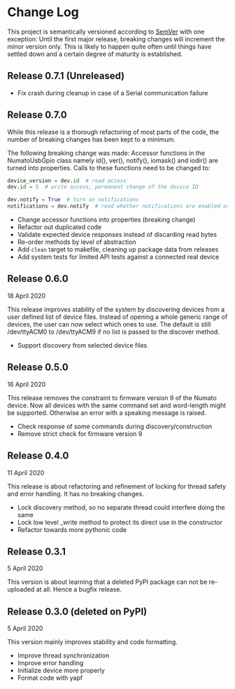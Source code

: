 Change Log
==========

This project is semantically versioned according to
[SemVer](http://www.semver.org) with one exception: Until the first major
release, breaking changes will increment the minor version only. This is likely
to happen quite often until things have settled down and a certain degree of
maturity is established.

Release 0.7.1 (Unreleased)
--------------------------

- Fix crash during cleanup in case of a Serial communication failure

Release 0.7.0
-------------

While this release is a thorough refactoring of most parts of the code, the
number of breaking changes has been kept to a minimum.

The following breaking change was made: Accessor functions in the NumatoUsbGpio
class namely id(), ver(), notify(), iomask() and iodir() are turned into
properties. Calls to these functions need to be changed to:

```python
device_version = dev.id  # read access
dev.id = 5  # write access, permanent change of the device ID

dev.notify = True  # turn on notifications
notifications = dev.notify  # read whether notifications are enabled or not
```

- Change accessor functions into properties (breaking change)
- Refactor out duplicated code
- Validate expected device responses instead of discarding read bytes
- Re-order methods by level of abstraction
- Add `clean` target to makefile, cleaning up package data from releases
- Add system tests for limited API tests against a connected real device

Release 0.6.0
-------------

18 April 2020

This release improves stability of the system by discovering devices from a
user defined list of device files. Instead of opening a whole generic range of
devices, the user can now select which ones to use. The default is still
/dev/ttyACM0 to /dev/ttyACM9 if no list is passed to the discover method.

- Support discovery from selected device files

Release 0.5.0
-------------

16 April 2020

This release removes the constraint to firmware version 9 of the Numato device.
Now all devices with the same command set and word-length might be supported.
Otherwise an error with a speaking message is raised.

- Check response of some commands during discovery/construction
- Remove strict check for firmware version 9

Release 0.4.0
-------------

11 April 2020

This release is about refactoring and refinement of locking for thread safety
and error handling. It has no breaking changes.

- Lock discovery method, so no separate thread could interfere doing the same
- Lock low level _write method to protect its direct use in the constructor
- Refactor towards more pythonic code

Release 0.3.1
-------------

5 April 2020

This version is about learning that a deleted PyPI package can not be
re-uploaded at all. Hence a bugfix release.

Release 0.3.0 (deleted on PyPI)
-------------

5 April 2020

This version mainly improves stability and code formatting.

- Improve thread synchronization
- Improve error handling
- Initialize device more properly
- Format code with yapf
